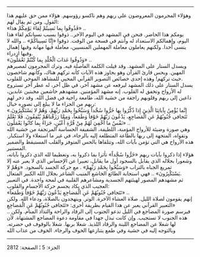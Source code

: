 ------------------------------------------------------------------------

وهؤلاء المجرمون المعروضون على ربهم وهم ناكسو رؤوسهم. هؤلاء ممن حق عليهم
هذا القول. ومن ثم يقال لهم:  
«فَذُوقُوا بِما نَسِيتُمْ لِقاءَ يَوْمِكُمْ هذا» ..  
يومكم هذا الحاضر. فنحن في المشهد في اليوم الآخر.. ذوقوا بسبب نسيانكم
لقاء هذا اليوم، وإهمالكم الاستعداد له وأنتم في فسحة من الوقت. ذوقوا «إِنَّا
نَسِيناكُمْ» .. والله لا ينسى أحدا. ولكنهم يعاملون معاملة المهملين المنسيين،
معاملة فيها مهانة وفيها إهمال وفيها ازدراء.  
«وَذُوقُوا عَذابَ الْخُلْدِ بِما كُنْتُمْ تَعْمَلُونَ» ..  
ويسدل الستار على المشهد. وقد قيلت الكلمة الفاصلة فيه. وترك المجرمون
لمصيرهم المهين. ويحس قارئ القرآن وهو يجاوز هذه الآيات كأنه تركهم هناك،
وكأنهم شاخصون حيث تركهم! وهذه إحدى خصائص التصوير القرآني المحيي للمشاهد
الموحي للقلوب.  
يسدل الستار على ذلك المشهد ليرفعه عن مشهد آخر، في ظل آخر، له عطر آخر
تستروح له الأرواح وتخفق له القلوب. إنه مشهد المؤمنين. مشهدهم خاشعين
مخبتين عابدين، داعين إلى ربهم وقلوبهم راجفة من خشية الله، طامعة راجية في
فضل الله. وقد ذخر لهم ربهم من الجزاء ما لا يبلغ إلى تصوره خيال:  
«إِنَّما يُؤْمِنُ بِآياتِنَا الَّذِينَ إِذا ذُكِّرُوا بِها خَرُّوا سُجَّداً وَسَبَّحُوا بِحَمْدِ رَبِّهِمْ، وَهُمْ
لا يَسْتَكْبِرُونَ. تَتَجافى جُنُوبُهُمْ عَنِ الْمَضاجِعِ، يَدْعُونَ رَبَّهُمْ خَوْفاً وَطَمَعاً، وَمِمَّا
رَزَقْناهُمْ يُنْفِقُونَ. فَلا تَعْلَمُ نَفْسٌ ما أُخْفِيَ لَهُمْ مِنْ قُرَّةِ أَعْيُنٍ، جَزاءً بِما كانُوا
يَعْمَلُونَ» ..  
وهي صورة وضيئة للأرواح المؤمنة، اللطيفة، الشفيفة الحساسة المرتجفة من
خشية الله وتقواه، المتجهة إلى ربها بالطاعة المتطلعة إليه بالرجاء، في غير
ما استعلاء ولا استكبار. هذه الأرواح هي التي تؤمن بآيات الله، وتتلقاها
بالحس المتوفز والقلب المستيقظ والضمير المستنير.  
هؤلاء إذا ذكروا بآيات ربهم «خَرُّوا سُجَّداً» تأثرا بما ذكروا به، وتعظيما لله
الذي ذكروا بآياته، وشعورا بجلاله الذي يقابل بالسجود أول ما يقابل، تعبيرا
عن الإحساس الذي لا يعبر عنه إلا تمريغ الجباه بالتراب «وَسَبَّحُوا بِحَمْدِ رَبِّهِمْ»
. مع حركة الجسد بالسجود. «وَهُمْ لا يَسْتَكْبِرُونَ» .. فهي استجابة الطائع الخاشع
المنيب الشاعر بجلال الله الكبير المتعال.  
ثم مشهدهم المصور لهيئتهم الجسدية ومشاعرهم القلبية في لمحة واحدة. في
التعبير العجيب الذي يكاد يجسم حركة الأجسام والقلوب:  
«تَتَجافى جُنُوبُهُمْ عَنِ الْمَضاجِعِ يَدْعُونَ رَبَّهُمْ خَوْفاً وَطَمَعاً» ..  
إنهم يقومون لصلاة الليل. صلاة العشاء الآخرة. الوتر. ويتهجدون بالصلاة،
ودعاء الله. ولكن التعبير القرآني يعبر عن هذا القيام بطريقة أخرى: «تَتَجافى
جُنُوبُهُمْ عَنِ الْمَضاجِعِ»  
.. فيرسم صورة المضاجع في الليل تدعو الجنوب إلى الرقاد والراحة والتذاذ
المنام. ولكن هذه الجنوب لا تستجيب. وإن كانت تبذل جهدا في مقاومة دعوة
المضاجع المشتهاة. لأن لها شغلا عن المضاجع اللينة والرقاد اللذيذ. شغلا
بربها. شغلا بالوقوف في حضرته. وبالتوجه إليه في خشية وفي طمع يتنازعها
الخوف والرجاء. الخوف من عذاب الله

------------------------------------------------------------------------

الجزء: 5 ¦ الصفحة: 2812
